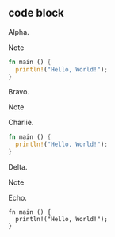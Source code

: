 ## code block

Alpha.

> [!NOTE]
>
> ```rs
> fn main () {
>   println!("Hello, World!");
> }
> ```

Bravo.

> [!NOTE]
> Charlie.
>
> ```rs
> fn main () {
>   println!("Hello, World!");
> }
> ```

Delta.

> [!NOTE]
> Echo.
>
> ```
> fn main () {
>   println!("Hello, World!");
> }
> ```
